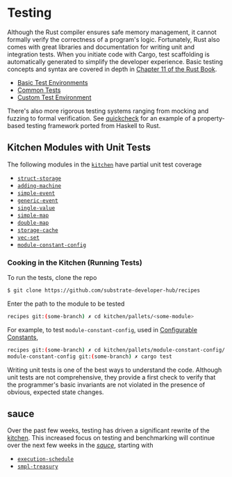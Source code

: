 # Testing

Although the Rust compiler ensures safe memory management, it cannot formally verify the correctness of a program's logic. Fortunately, Rust also comes with great libraries and documentation for writing unit and integration tests. When you initiate code with Cargo, test scaffolding is automatically generated to simplify the developer experience. Basic testing concepts and syntax are covered in depth in [Chapter 11 of the Rust Book](https://doc.rust-lang.org/book/ch11-00-testing.html).

* [Basic Test Environments](./mock.md)
* [Common Tests](./common.md)
* [Custom Test Environment](./externalities.md)

There's also more rigorous testing systems ranging from mocking and fuzzing to formal verification. See [quickcheck](https://docs.rs/quickcheck/0.9.0/quickcheck/) for an example of a property-based testing framework ported from Haskell to Rust.

## Kitchen Modules with Unit Tests

The following modules in the [`kitchen`](https://github.com/substrate-developer-hub/recipes/tree/master/kitchen/) have partial unit test coverage
- [`struct-storage`](https://github.com/substrate-developer-hub/recipes/tree/master/kitchen/pallets/struct-storage)
- [`adding-machine`](https://github.com/substrate-developer-hub/recipes/tree/master/kitchen/pallets/adding-machine)
- [`simple-event`](https://github.com/substrate-developer-hub/recipes/tree/master/kitchen/pallets/simple-event)
- [`generic-event`](https://github.com/substrate-developer-hub/recipes/tree/master/kitchen/pallets/generic-event)
- [`single-value`](https://github.com/substrate-developer-hub/recipes/tree/master/kitchen/pallets/single-value)
- [`simple-map`](https://github.com/substrate-developer-hub/recipes/tree/master/kitchen/pallets/simple-map)
- [`double-map`](https://github.com/substrate-developer-hub/recipes/tree/master/kitchen/pallets/double-map)
- [`storage-cache`](https://github.com/substrate-developer-hub/recipes/tree/master/kitchen/pallets/storage-cache)
- [`vec-set`](https://github.com/substrate-developer-hub/recipes/tree/master/kitchen/pallets/vec-set)
- [`module-constant-config`](https://github.com/substrate-developer-hub/recipes/tree/master/kitchen/pallets/module-constant-config)

### Cooking in the Kitchen (Running Tests)

To run the tests, clone the repo 

```bash
$ git clone https://github.com/substrate-developer-hub/recipes
```

Enter the path to the module to be tested

```bash
recipes git:(some-branch) ✗ cd kitchen/pallets/<some-module>
```

For example, to test `module-constant-config`, used in [Configurable Constants](https://substrate.dev/recipes/storage/constants.html), 

```bash
recipes git:(some-branch) ✗ cd kitchen/pallets/module-constant-config/
module-constant-config git:(some-branch) ✗ cargo test
```

Writing unit tests is one of the best ways to understand the code. Although unit tests are not comprehensive, they provide a first check to verify that the programmer's basic invariants are not violated in the presence of obvious, expected state changes.

## sauce

Over the past few weeks, testing has driven a significant rewrite of the [kitchen](https://github.com/substrate-developer-hub/recipes/tree/master/kitchen/). This increased focus on testing and benchmarking will continue over the next few weeks in the *[sauce](https://github.com/substrate-developer-hub/recipes/tree/master/src/tour)*, starting with

- [`execution-schedule`](https://github.com/substrate-developer-hub/recipes/tree/master/kitchen/pallets/execution-schedule)
- [`smpl-treasury`](https://github.com/substrate-developer-hub/recipes/tree/master/kitchen/pallets/smpl-treasury)
